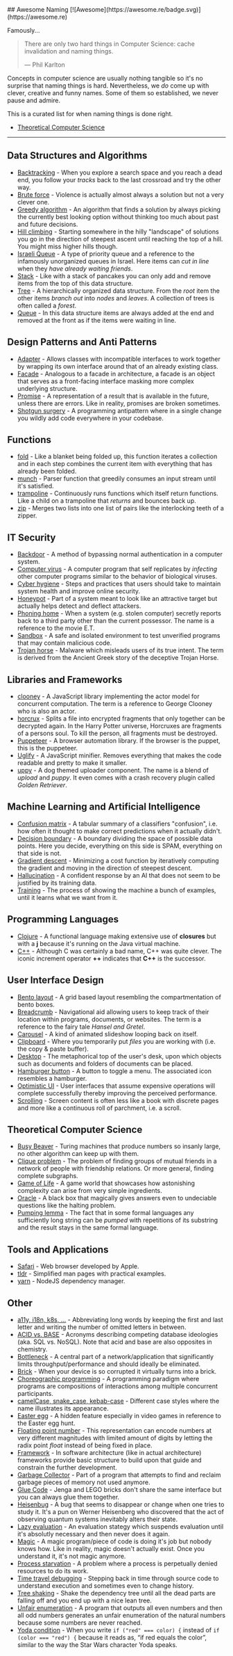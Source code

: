 <div class="github-widget" data-repo="gruhn/awesome-naming"></div>
## Awesome Naming [![Awesome](https://awesome.re/badge.svg)](https://awesome.re)

<!-- lint disable no-repeat-punctuation -->
Famously...
<!-- lint enable no-repeat-punctuation -->

> There are only two hard things in Computer Science: cache invalidation and naming things.
> 
> ― Phil Karlton

Concepts in computer science are usually nothing tangible so it's no surprise that naming things is hard.
Nevertheless, we _do_ come up with clever, creative and funny names.
Some of them so established, we never pause and admire.

This is a curated list for when naming things is done right.


- [Theoretical Computer Science](#theoretical-computer-science) 

---

## Data Structures and Algorithms

- [Backtracking](https://de.wikipedia.org/wiki/Backtracking) - When you explore a search space and you reach a dead end, you follow your *tracks* back to the last crossroad and try the other way. 
- [Brute force](https://en.m.wikipedia.org/wiki/Brute-force_search) - Violence is actually almost always a solution but not a very clever one.
- [Greedy algorithm](https://en.wikipedia.org/wiki/Greedy_algorithm) - An algorithm that finds a solution by always picking the currently best looking option without thinking too much about past and future decisions.
- [Hill climbing](https://en.wikipedia.org/wiki/Hill_climbing) - Starting somewhere in the hilly "landscape" of solutions you go in the direction of steepest ascent until reaching the top of a hill. You might miss higher hills though. 
- [Israeli Queue](https://rapidapi.com/blog/israeli-queues-exploring-a-bizarre-data-structure/) - A type of priority queue and a reference to the infamously unorganized queues in Israel. Here items can *cut in line* when they *have already waiting friends*.
- [Stack](https://en.wikipedia.org/wiki/Stack_(abstract_data_type)) - Like with a stack of pancakes you can only add and remove items from the top of this data structure.
- [Tree](https://en.wikipedia.org/wiki/Tree_(data_structure)) - A hierarchically organized data structure. From the _root_ item the other items _branch out_ into _nodes_ and _leaves_. A collection of trees is often called a *forest*.
- [Queue](https://en.wikipedia.org/wiki/Queue_(abstract_data_type)) - In this data structure items are always added at the end and removed at the front as if the items were waiting in line.

## Design Patterns and Anti Patterns

- [Adapter](https://en.wikipedia.org/wiki/Adapter_pattern) - Allows classes with incompatible interfaces to work together by wrapping its own interface around that of an already existing class.
- [Facade](https://en.wikipedia.org/wiki/Facade_pattern) - Analogous to a facade in architecture, a facade is an object that serves as a front-facing interface masking more complex underlying structure.
- [Promise](https://en.wikipedia.org/wiki/Futures_and_promises) - A representation of a result that is available in the future, unless there are errors. Like in reality, promises are broken sometimes.
- [Shotgun surgery](https://en.wikipedia.org/wiki/Shotgun_surgery) - A programming antipattern where in a single change you wildly add code everywhere in your codebase.

## Functions

- [fold](https://en.wikipedia.org/wiki/Fold_(higher-order_function)) - Like a blanket being folded up, this function iterates a collection and in each step combines the current item with everything that has already been folded.
- [munch](https://hackage.haskell.org/package/base-4.19.0.0/docs/Text-ParserCombinators-ReadP.html#v:munch) - Parser function that greedily consumes an input stream until it's satisfied.
- [trampoline](https://clojuredocs.org/clojure.core/trampoline) - Continuously runs functions which itself return functions. Like a child on a trampoline that _returns_ and bounces back up. 
- [zip](https://hackage.haskell.org/package/base-4.12.0.0/docs/Prelude.html#v:zip) - Merges two lists into one list of pairs like the interlocking teeth of a zipper.

## IT Security

- [Backdoor](https://en.wikipedia.org/wiki/Backdoor_(computing)) - A method of bypassing normal authentication in a computer system.
- [Computer virus](https://en.wikipedia.org/wiki/Computer_virus) - A computer program that self replicates by _infecting_ other computer programs similar to the behavior of biological viruses.
- [Cyber hygiene](https://digitalguardian.com/blog/what-cyber-hygiene-definition-cyber-hygiene-benefits-best-practices-and-more) - Steps and practices that users should take to maintain system health and improve online security.
- [Honeypot](https://en.wikipedia.org/wiki/Honeypot_(computing)) - Part of a system meant to look like an attractive target but actually helps detect and deflect attackers.
- [Phoning home](https://en.wikipedia.org/wiki/Phoning_home) - When a system (e.g. stolen computer) secretly reports back to a third party other than the current possessor. The name is a reference to the movie E.T.
- [Sandbox](https://en.wikipedia.org/wiki/Sandbox_(computer_security)) - A safe and isolated environment to test unverified programs that may contain malicious code.
- [Trojan horse](https://en.wikipedia.org/wiki/Trojan_horse_(computing)) - Malware which misleads users of its true intent. The term is derived from the Ancient Greek story of the deceptive Trojan Horse. 

## Libraries and Frameworks

- [clooney](https://github.com/GoogleChromeLabs/clooney) - A JavaScript library implementing the actor model for concurrent computation. The term is a reference to George Clooney who is also an actor.
- [horcrux](https://github.com/jesseduffield/horcrux) - Splits a file into encrypted fragments that only together can be decrypted again. In the Harry Potter universe, Horcruxes are fragments of a persons soul. To kill the person, all fragments must be destroyed.
- [Puppeteer](https://github.com/puppeteer/puppeteer) - A browser automation library. If the browser is the puppet, this is the puppeteer.
- [Uglify](https://github.com/mishoo/UglifyJS) - A JavaScript minifier. Removes everything that makes the code readable and pretty to make it smaller.
- [uppy](https://github.com/transloadit/uppy) - A dog themed uploader component. The name is a blend of _upload_ and _puppy_. It even comes with a crash recovery plugin called _Golden Retriever_.

## Machine Learning and Artificial Intelligence

- [Confusion matrix](https://en.wikipedia.org/wiki/Confusion_matrix) - A tabular summary of a classifiers "confusion", i.e. how often it thought to make correct predictions when it actually didn't.
- [Decision boundary](https://en.wikipedia.org/wiki/Decision_boundary) - A boundary dividing the space of possible data points. Here you decide, everything on this side is SPAM, everything on that side is not.
- [Gradient descent](https://en.wikipedia.org/wiki/Gradient_descent) - Minimizing a cost function by iteratively computing the gradient and moving in the direction of steepest descent. 
- [Hallucination](https://en.wikipedia.org/wiki/Hallucination_(artificial_intelligence)) - A confident response by an AI that does not seem to be justified by its training data.
- [Training](https://en.wikipedia.org/wiki/Training,_validation,_and_test_data_sets) - The process of showing the machine a bunch of examples, until it learns what we want from it.

## Programming Languages

- [Clojure](https://clojure.org/) - A functional language making extensive use of **closures** but with a **j** because it's running on the Java virtual machine.
- [C++](https://en.wikipedia.org/wiki/C%2B%2B#External_links) - Although C was certainly a bad name, C++ was quite clever. The iconic increment operator **++** indicates that **C++** is the successor.

## User Interface Design

- [Bento layout](https://www.saasframe.io/blog/the-bento-layout-trend) - A grid based layout resembling the compartmentation of bento boxes.
- [Breadcrumb](https://en.wikipedia.org/wiki/Breadcrumb_(navigation)) - Navigational aid allowing users to keep track of their location within programs, documents, or websites. The term is a reference to the fairy tale _Hansel and Gretel_.
- [Carousel](https://www.nngroup.com/articles/designing-effective-carousels/) - A kind of animated slideshow looping back on itself.
- [Clipboard](https://en.wikipedia.org/wiki/Clipboard_(computing)) - Where you temporarily put _files_ you are working with (i.e. the copy & paste buffer).
- [Desktop](https://en.wikipedia.org/wiki/Desktop_metaphor) - The metaphorical top of the user's desk, upon which objects such as documents and folders of documents can be placed.
- [Hamburger button](https://en.wikipedia.org/wiki/Hamburger_button) - A button to toggle a menu. The associated icon resembles a hamburger.
- [Optimistic UI](https://uxplanet.org/optimistic-1000-34d9eefe4c05) - User interfaces that assume expensive operations will complete successfully thereby improving the perceived performance.
- [Scrolling](https://en.wikipedia.org/wiki/Scrolling) - Screen content is often less like a book with discrete pages and more like a continuous roll of parchment, i.e. a scroll.

## Theoretical Computer Science

- [Busy Beaver](https://en.wikipedia.org/wiki/Busy_beaver) - Turing machines that produce numbers so insanly large, no other algorithm can keep up with them.
- [Clique problem](https://en.wikipedia.org/wiki/Clique_problem) - The problem of finding groups of mutual friends in a network of people with friendship relations. Or more general, finding complete subgraphs.
- [Game of Life](https://en.wikipedia.org/wiki/Conway%27s_Game_of_Life) - A game world that showcases how astonishing complexity can arise from very simple ingredients.
- [Oracle](https://en.wikipedia.org/wiki/Oracle_machine) - A black box that magically gives answers even to undeciable questions like the halting problem. 
- [Pumping lemma](https://en.wikipedia.org/wiki/Pumping_lemma) - The fact that in some formal languages any sufficiently long string can be _pumped_ with repetitions of its substring and the result stays in the same formal language.

## Tools and Applications

- [Safari](https://en.wikipedia.org/wiki/Safari_(web_browser)) - Web browser developed by Apple.
- [tldr](https://tldr.sh/) - Simplified man pages with practical examples.
- [yarn](https://yarnpkg.com/) - NodeJS dependency manager.

## Other

- [a11y, i18n, k8s, ...](https://en.wikipedia.org/wiki/Numeronym) - Abbreviating long words by keeping the first and last letter and writing the number of omitted letters in between. 
- [ACID vs. BASE](https://www.johndcook.com/blog/2009/07/06/brewer-cap-theorem-base/) - Acronyms describing competing database ideologies (aka. SQL vs. NoSQL). Note that acid and base are also opposites in chemistry.
- [Bottleneck](https://en.wikipedia.org/wiki/Bottleneck#Computing) - A central part of a network/application that significantly limits throughput/performance and should ideally be eliminated.
- [Brick](https://en.m.wikipedia.org/wiki/Brick_(electronics)) - When your device is so corrupted it virtually turns into a brick.
- [Choreographic programming](https://en.wikipedia.org/wiki/Choreographic_programming) - A programming paradigm where programs are compositions of interactions among multiple concurrent participants.
- [camelCase, snake_case, kebab-case](https://en.wikipedia.org/wiki/Letter_case#Use_within_programming_languages) - Different case styles where the name illustrates its appearance.
- [Easter egg](https://en.wikipedia.org/wiki/Easter_egg_(media)) - A hidden feature especially in video games in reference to the Easter egg hunt.
- [Floating point number](https://floating-point-gui.de/formats/fp/) - This representation can encode numbers at very different magnitudes with limited amount of digits by letting the radix point _float_ instead of being fixed in place.
- [Framework](https://en.wikipedia.org/wiki/Software_framework) - In software architecture (like in actual architecture) frameworks provide basic structure to  build upon that guide and constrain the further development.
- [Garbage Collector](https://en.m.wikipedia.org/wiki/Garbage_collection_(computer_science)) - Part of a program that attempts to find and reclaim garbage pieces of memory not used anymore.
- [Glue Code](https://en.wikipedia.org/wiki/Glue_code) - Jenga and LEGO bricks don't share the same interface but you can always glue them together.
- [Heisenbug](https://en.wikipedia.org/wiki/Heisenbug) - A bug that seems to disappear or change when one tries to study it. It's a pun on Werner Heisenberg who discovered that the act of observing quantum systems inevitably alters their state.
- [Lazy evaluation](https://en.wikipedia.org/wiki/Lazy_evaluation) - An evaluation stategy which suspends evaluation until it's absolutly necessary and then never does it again.
- [Magic](https://en.wikipedia.org/wiki/Magic_(programming)) - A magic program/piece of code is doing it's job but nobody knows how. Like in reality, magic doesn't actually exist. Once you understand it, it's not magic anymore.
- [Process starvation](https://en.wikipedia.org/wiki/Starvation_(computer_science)) - A problem where a process is perpetually denied resources to do its work.
- [Time travel debugging](https://en.wikipedia.org/wiki/Time_travel_debugging) - Stepping back in time through source code to understand execution and sometimes even to change history.
- [Tree shaking](https://en.wikipedia.org/wiki/Tree_shaking) - Shake the dependency tree until all the dead parts are falling off and you end up with a nice lean tree.
- [Unfair enumeration](https://www.youtube.com/watch?v=CvLsVfq6cks&t=835s) - A program that outputs all even numbers and then all odd numbers generates an unfair enumeration of the natural numbers because some numbers are never reached. 
- [Yoda condition](https://eslint.org/docs/latest/rules/yoda) - When you write `if ("red" === color) {` instead of `if (color === "red") {` because it reads as, “if red equals the color”, similar to the way the Star Wars character Yoda speaks.
